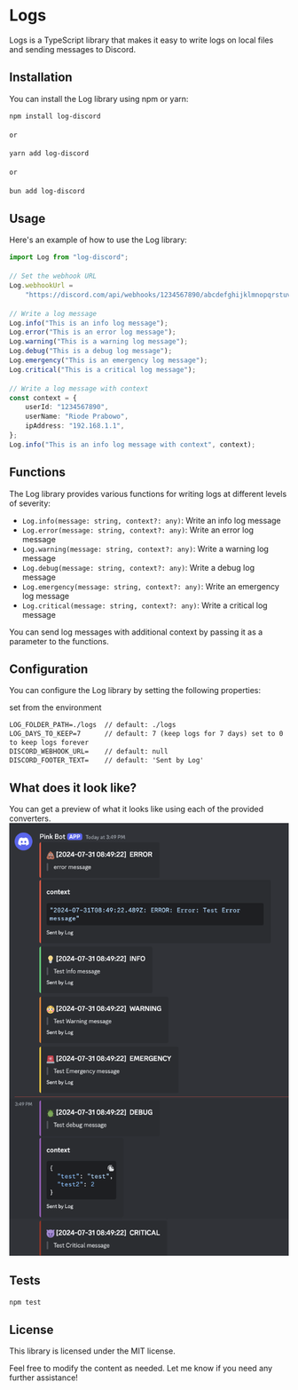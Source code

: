 # Logs

Logs is a TypeScript library that makes it easy to write logs on local files and sending messages to Discord.

## Installation

You can install the Log library using npm or yarn:

```bash
npm install log-discord

or

yarn add log-discord

or

bun add log-discord
```

## Usage

Here's an example of how to use the Log library:

```typescript
import Log from "log-discord";

// Set the webhook URL
Log.webhookUrl =
	"https://discord.com/api/webhooks/1234567890/abcdefghijklmnopqrstuvwxyz";

// Write a log message
Log.info("This is an info log message");
Log.error("This is an error log message");
Log.warning("This is a warning log message");
Log.debug("This is a debug log message");
Log.emergency("This is an emergency log message");
Log.critical("This is a critical log message");

// Write a log message with context
const context = {
	userId: "1234567890",
	userName: "Riode Prabowo",
	ipAddress: "192.168.1.1",
};
Log.info("This is an info log message with context", context);
```

## Functions

The Log library provides various functions for writing logs at different levels of severity:

-  `Log.info(message: string, context?: any)`: Write an info log message
-  `Log.error(message: string, context?: any)`: Write an error log message
-  `Log.warning(message: string, context?: any)`: Write a warning log message
-  `Log.debug(message: string, context?: any)`: Write a debug log message
-  `Log.emergency(message: string, context?: any)`: Write an emergency log message
-  `Log.critical(message: string, context?: any)`: Write a critical log message

You can send log messages with additional context by passing it as a parameter to the functions.

## Configuration

You can configure the Log library by setting the following properties:

set from the environment

```env
LOG_FOLDER_PATH=./logs 	// default: ./logs
LOG_DAYS_TO_KEEP=7 		// default: 7 (keep logs for 7 days) set to 0 to keep logs forever
DISCORD_WEBHOOK_URL= 	// default: null
DISCORD_FOOTER_TEXT=	// default: 'Sent by Log'
```

## What does it look like?

You can get a preview of what it looks like using each of the provided converters.
![Example Image](/assets/example.png)

## Tests

```bash
npm test
```

## License

This library is licensed under the MIT license.

Feel free to modify the content as needed. Let me know if you need any further assistance!
